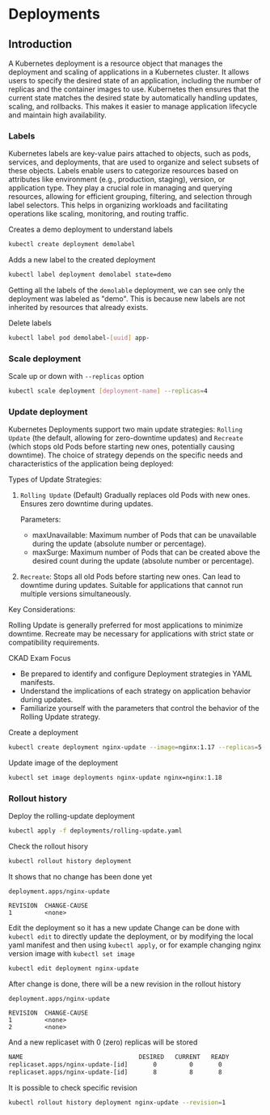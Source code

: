 # Deployments


## Introduction

A Kubernetes deployment is a resource object that manages the deployment and scaling of applications in a Kubernetes cluster. It allows users to specify the desired state of an application, including the number of replicas and the container images to use. Kubernetes then ensures that the current state matches the desired state by automatically handling updates, scaling, and rollbacks. This makes it easier to manage application lifecycle and maintain high availability.


### Labels
Kubernetes labels are key-value pairs attached to objects, such as pods, services, and deployments, that are used to organize and select subsets of these objects. Labels enable users to categorize resources based on attributes like environment (e.g., production, staging), version, or application type. They play a crucial role in managing and querying resources, allowing for efficient grouping, filtering, and selection through label selectors. This helps in organizing workloads and facilitating operations like scaling, monitoring, and routing traffic.

Creates a demo deployment to understand labels
```bash
kubectl create deployment demolabel 
```

Adds a new label to the created deployment
```bash
kubectl label deployment demolabel state=demo
```

Getting all the labels of the `demolable` deployment, we can see only the deployment was labeled as "demo".
This is because new labels are not inherited by resources that already exists.


Delete labels
```bash
kubectl label pod demolabel-[uuid] app-
```

### Scale deployment

Scale up or down with `--replicas` option
```bash
kubectl scale deployment [deployment-name] --replicas=4
```


### Update deployment

Kubernetes Deployments support two main update strategies: `Rolling Update` (the default, allowing for zero-downtime updates) and `Recreate` (which stops old Pods before starting new ones, potentially causing downtime). The choice of strategy depends on the specific needs and characteristics of the application being deployed:


Types of Update Strategies:

1. `Rolling Update` (Default)
    Gradually replaces old Pods with new ones.
    Ensures zero downtime during updates.

    Parameters:
    - maxUnavailable: Maximum number of Pods that can be unavailable during the update (absolute number or percentage).
    - maxSurge: Maximum number of Pods that can be created above the desired count during the update (absolute number or percentage).
        
2. `Recreate`: 
    Stops all old Pods before starting new ones.
    Can lead to downtime during updates.
    Suitable for applications that cannot run multiple versions simultaneously.

Key Considerations:

Rolling Update is generally preferred for most applications to minimize downtime.
Recreate may be necessary for applications with strict state or compatibility requirements.


CKAD Exam Focus

- Be prepared to identify and configure Deployment strategies in YAML manifests.
- Understand the implications of each strategy on application behavior during updates.
- Familiarize yourself with the parameters that control the behavior of the Rolling Update strategy.


Create a deployment

```bash
kubectl create deployment nginx-update --image=nginx:1.17 --replicas=5
```

Update image of the deployment
```bash
kubectl set image deployments nginx-update nginx=nginx:1.18
```

### Rollout history

Deploy the rolling-update deployment

```bash
kubectl apply -f deployments/rolling-update.yaml
```

Check the rollout hisory
```bash
kubectl rollout history deployment 
```

It shows that no change has been done yet
```
deployment.apps/nginx-update

REVISION  CHANGE-CAUSE
1         <none>
```

Edit the deployment so it has a new update
Change can be done with `kubectl edit` to directly update the deployment, or by modifying the local yaml manifest and then using `kubectl apply`, or for example changing nginx version image with `kubectl set image`

```bash
kubectl edit deployment nginx-update
```
After change is done, there will be a new revision in the rollout history

```
deployment.apps/nginx-update

REVISION  CHANGE-CAUSE
1         <none>
2         <none>
```

And a new replicaset with 0 (zero) replicas will be stored

```bash
NAME                                DESIRED   CURRENT   READY
replicaset.apps/nginx-update-[id]       0         0       0
replicaset.apps/nginx-update-[id]       8         8       8
```

It is possible to check specific revision

```bash
kubectl rollout history deployment nginx-update --revision=1
```

